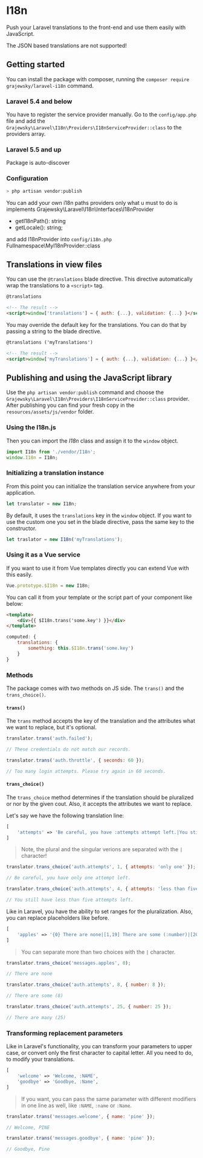 # I18n

Push your Laravel translations to the front-end and use them easily with JavaScript.

The JSON based translations are not supported!


## Getting started

You can install the package with composer, running the `composer require grajewsky/laravel-i18n` command.


### Laravel 5.4 and below

You have to register the service provider manually.
Go to the `config/app.php` file and add the `Grajewsky\Laravel\I18n\Providers\I18nServiceProvider::class` to the providers array.

### Laravel 5.5 and up

Package is auto-discover 

### Configuration

```sh
> php artisan vendor:publish
```
You can add your own i18n paths providers
only what u must to do is implements Grajewsky\Laravel\I18n\Interfaces\I18nProvider

- getI18nPath(): string
- getLocale(): string;

and add I18nProvider into `config/i18n.php` Fullnamespace\MyI18nProvider::class

## Translations in view files

You can use the `@translations` blade directive.
This directive automatically wrap the translations to a `<script>` tag.

```html
@translations

<!-- The result -->
<script>window['translations'] = { auth: {...}, validation: {...} }</script>
```

You may override the default key for the translations. You can do that by passing a string to the blade directive.

```html
@translations ('myTranslations')

<!-- The result -->
<script>window['myTranslations'] = { auth: {...}, validation: {...} }</script>
```

## Publishing and using the JavaScript library

Use the `php artisan vendor:publish` command and choose the `Grajewsky\Laravel\I18n\Providers\I18nServiceProvider::class` provider.
After publishing you can find your fresh copy in the `resources/assets/js/vendor` folder.

### Using the I18n.js

Then you can import the *I18n* class and assign it to the `window` object.

```js
import I18n from './vendor/I18n';
window.I18n = I18n;
```

### Initializing a translation instance

From this point you can initialize the translation service anywhere from your application.

```js
let translator = new I18n;
```

By default, it uses the `translations` key in the `window` object.
If you want to use the custom one you set in the blade directive, pass the same key to the constructor.

```js
let traslator = new I18n('myTranslations');
```

### Using it as a Vue service

If you want to use it from Vue templates directly you can extend Vue with this easily.

```js
Vue.prototype.$I18n = new I18n;
```

You can call it from your template or the script part of your component like below:

```html
<template>
    <div>{{ $I18n.trans('some.key') }}</div>
</template>
```

```js
computed: {
    translations: {
        something: this.$I18n.trans('some.key')
    }
}
```

### Methods

The package comes with two methods on JS side. The `trans()` and the `trans_choice()`.

#### `trans()`

The `trans` method accepts the key of the translation and the attributes what we want to replace, but it's optional.

```js
translator.trans('auth.failed');

// These credentials do not match our records.

translator.trans('auth.throttle', { seconds: 60 });

// Too many login attempts. Please try again in 60 seconds.
```

#### `trans_choice()`

The `trans_choice` method determines if the translation should be pluralized or nor by the given cout.
Also, it accepts the attributes we want to replace.

Let's say we have the following translation line:

```php
[
    'attempts' => 'Be careful, you have :attempts attempt left.|You still have :attempts attempts left.',
]
```
> Note, the plural and the singular verions are separated with the `|` character!

```js
translator.trans_choice('auth.attempts', 1, { attempts: 'only one' });

// Be careful, you have only one attempt left.

translator.trans_choice('auth.attempts', 4, { attempts: 'less than five' });

// You still have less than five attempts left.
```

Like in Laravel, you have the ability to set ranges for the pluralization.
Also, you can replace placeholders like before.

```php
[
    'apples' => '{0} There are none|[1,19] There are some (:number)|[20,*] There are many (:number)',
]
```
> You can separate more than two choices with the `|` character.

```js
translator.trans_choice('messages.apples', 0);

// There are none

translator.trans_choice('auth.attempts', 8, { number: 8 });

// There are some (8)

translator.trans_choice('auth.attempts', 25, { number: 25 });

// There are many (25)
```

### Transforming replacement parameters

Like in Laravel's functionality, you can transform your parameters to upper case, or convert
only the first character to capital letter. All you need to do, to modify your translations.

```php
[
    'welcome' => 'Welcome, :NAME',
    'goodbye' => 'Goodbye, :Name',
]
```
> If you want, you can pass the same parameter with different
> modifiers in one line as well, like `:NAME`, `:name` or `:Name`.

```js
translator.trans('messages.welcome', { name: 'pine' });

// Welcome, PINE

translator.trans('messages.goodbye', { name: 'pine' });

// Goodbye, Pine
```

